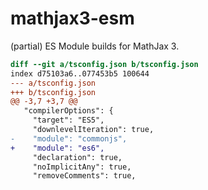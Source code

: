 # mathjax3-esm
(partial) ES Module builds for MathJax 3.

```diff
diff --git a/tsconfig.json b/tsconfig.json
index d75103a6..077453b5 100644
--- a/tsconfig.json
+++ b/tsconfig.json
@@ -3,7 +3,7 @@
   "compilerOptions": {
     "target": "ES5",
     "downlevelIteration": true,
-    "module": "commonjs",
+    "module": "es6",
     "declaration": true,
     "noImplicitAny": true,
     "removeComments": true,
```
